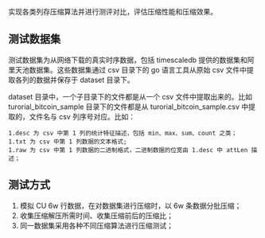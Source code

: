 实现各类列存压缩算法并进行测评对比，评估压缩性能和压缩效果。

## 测试数据集
测试数据集为从网络下载的真实时序数据，包括 timescaledb 提供的数据集和阿里天池数据集。这些数据集通过 csv 目录下的 go 语言工具从原始 csv 文件中提取各列的数据并保存于 dataset 目录下。

dataset 目录中，一个子目录下的文件都是从一个 csv 文件中提取出来的。比如 turorial_bitcoin_sample 目录下的文件都是从 turorial_bitcoin_sample.csv 中提取的，文件名与 csv 列序号对应。比如：
```
1.desc 为 csv 中第 1 列的统计特征描述，包括 min、max、sum、count 之类；
1.txt 为 csv 中第 1 列数据的文本格式;
1.raw 为 csv 中第 1 列数据的二进制格式，二进制数据的位宽由 1.desc 中 attLen 描述；
```

## 测试方式
1. 模拟 CU 6w 行数据，在对数据集进行压缩时，以 6w 条数据分批压缩；
2. 收集压缩解压所需时间、收集压缩前后的压缩比；
3. 同一数据集采用各种不同压缩算法进行压缩测试；
